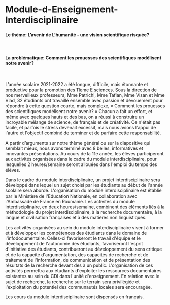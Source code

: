 # Module-d-Enseignement-Interdisciplinaire

<h4><b> Le thème: L’avenir de L’humanité - une vision scientifique risquée? </b></h4><br>
 <h4><b>La problématique: Comment les prouesses des scientifiques modélisent notre avenir? </b></h4><br>

L’année scolaire 2021-2022 a été longue, difficile, mais étonnante et productive pour la promotion des 11ème E sciences. Sous la direction de nos merveilleux professeurs, Mme Patrichi, Mme Taflan, Mme Visan et Mme Vlad, 32 étudiants ont travaillé ensemble avec passion et dévouement pour répondre à cette question courte, mais complexe, « Comment les prouesses des scientifiques modélisent notre avenir? » Chacun a fait un effort, et même avec quelques hauts et des bas, on a réussi à construire un incroyable mélange de science, de français et de créativité. Ce n'était pas facile, et parfois le stress devenait excessif, mais nous avions l'appui de l'autre et l'objectif combiné de terminer et de parfaire cette responsabilité.

A partir d’arguments sur notre thème général ou sur la diapositive qui semblait mieux, nous avons terminé avec 8 belles, informatives et innovantes présentations.
Au cours de la 11e année, les élèves participeront aux activités organisées dans le cadre du module interdisciplinaire, pour lesquelles 2 heures/semaine seront allouées dans l'emploi du temps des élèves.

Dans le cadre du module interdisciplinaire, un projet interdisciplinaire sera développé dans lequel un sujet choisi par les étudiants au début de l'année scolaire sera abordé. L'organisation du module interdisciplinaire est établie par le Ministère de l'Education Nationale, en collaboration avec l'Ambassade de France en Roumanie. Les activités du module interdisciplinaire, en deux heures/semaine, combinent des éléments liés à la méthodologie du projet interdisciplinaire, à la recherche documentaire, à la langue et civilisation françaises et à des matières non linguistiques.

 Les activités organisées au sein du module interdisciplinaire visent à former et à développer les compétences des étudiants dans le domaine de l'infodocumentaire. Celles-ci favoriseront le travail d'équipe et le développement de l'autonomie des étudiants, favoriseront l'esprit d'initiative des étudiants, contribueront au développement du sens critique et de la capacité d'argumentation, des capacités de recherche et de traitement de l'information, de communication et de présentation des résultats de la recherche devant des à un public. L'organisation de ces activités permettra aux étudiants d'exploiter les ressources documentaires existantes au sein du CDI dans l'unité d'enseignement. En relation avec le sujet de recherche, la recherche sur le terrain sera privilégiée et l'exploitation du potentiel des communautés locales sera encouragée.

Les cours du module interdisciplinaire sont dispensés en français.
